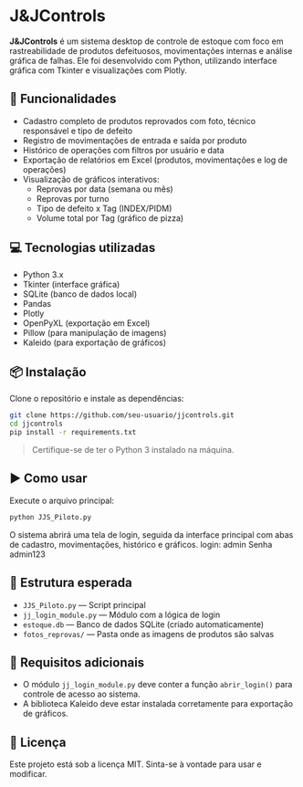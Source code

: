 # J&JControls

**J&JControls** é um sistema desktop de controle de estoque com foco em rastreabilidade de produtos defeituosos, movimentações internas e análise gráfica de falhas. Ele foi desenvolvido com Python, utilizando interface gráfica com Tkinter e visualizações com Plotly.

## 🧰 Funcionalidades

- Cadastro completo de produtos reprovados com foto, técnico responsável e tipo de defeito
- Registro de movimentações de entrada e saída por produto
- Histórico de operações com filtros por usuário e data
- Exportação de relatórios em Excel (produtos, movimentações e log de operações)
- Visualização de gráficos interativos:
  - Reprovas por data (semana ou mês)
  - Reprovas por turno
  - Tipo de defeito x Tag (INDEX/PIDM)
  - Volume total por Tag (gráfico de pizza)

## 💻 Tecnologias utilizadas

- Python 3.x
- Tkinter (interface gráfica)
- SQLite (banco de dados local)
- Pandas
- Plotly
- OpenPyXL (exportação em Excel)
- Pillow (para manipulação de imagens)
- Kaleido (para exportação de gráficos)

## 📦 Instalação

Clone o repositório e instale as dependências:

```bash
git clone https://github.com/seu-usuario/jjcontrols.git
cd jjcontrols
pip install -r requirements.txt
```

> Certifique-se de ter o Python 3 instalado na máquina.

## ▶️ Como usar

Execute o arquivo principal:

```bash
python JJS_Piloto.py
```

O sistema abrirá uma tela de login, seguida da interface principal com abas de cadastro, movimentações, histórico e gráficos.
login: admin
Senha admin123

## 📁 Estrutura esperada

- `JJS_Piloto.py` — Script principal
- `jj_login_module.py` — Módulo com a lógica de login
- `estoque.db` — Banco de dados SQLite (criado automaticamente)
- `fotos_reprovas/` — Pasta onde as imagens de produtos são salvas

## 🔐 Requisitos adicionais

- O módulo `jj_login_module.py` deve conter a função `abrir_login()` para controle de acesso ao sistema.
- A biblioteca Kaleido deve estar instalada corretamente para exportação de gráficos.

## 📄 Licença

Este projeto está sob a licença MIT. Sinta-se à vontade para usar e modificar.

